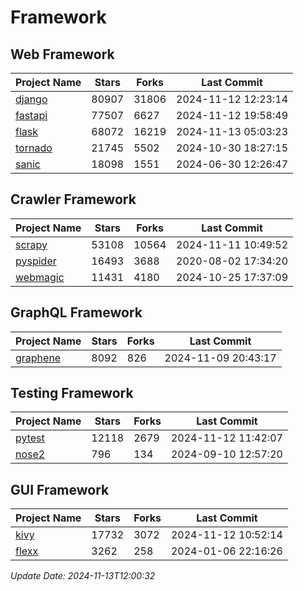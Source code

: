 # Framework

## Web Framework
| Project Name | Stars | Forks | Last Commit |
| ------------ | ----- | ----- | ----------- |
| [django](https://github.com/django/django) | 80907 | 31806 | 2024-11-12 12:23:14 |
| [fastapi](https://github.com/fastapi/fastapi) | 77507 | 6627 | 2024-11-12 19:58:49 |
| [flask](https://github.com/pallets/flask) | 68072 | 16219 | 2024-11-13 05:03:23 |
| [tornado](https://github.com/tornadoweb/tornado) | 21745 | 5502 | 2024-10-30 18:27:15 |
| [sanic](https://github.com/sanic-org/sanic) | 18098 | 1551 | 2024-06-30 12:26:47 |

## Crawler Framework
| Project Name | Stars | Forks | Last Commit |
| ------------ | ----- | ----- | ----------- |
| [scrapy](https://github.com/scrapy/scrapy) | 53108 | 10564 | 2024-11-11 10:49:52 |
| [pyspider](https://github.com/binux/pyspider) | 16493 | 3688 | 2020-08-02 17:34:20 |
| [webmagic](https://github.com/code4craft/webmagic) | 11431 | 4180 | 2024-10-25 17:37:09 |

## GraphQL Framework
| Project Name | Stars | Forks | Last Commit |
| ------------ | ----- | ----- | ----------- |
| [graphene](https://github.com/graphql-python/graphene) | 8092 | 826 | 2024-11-09 20:43:17 |

## Testing Framework
| Project Name | Stars | Forks | Last Commit |
| ------------ | ----- | ----- | ----------- |
| [pytest](https://github.com/pytest-dev/pytest) | 12118 | 2679 | 2024-11-12 11:42:07 |
| [nose2](https://github.com/nose-devs/nose2) | 796 | 134 | 2024-09-10 12:57:20 |

## GUI Framework
| Project Name | Stars | Forks | Last Commit |
| ------------ | ----- | ----- | ----------- |
| [kivy](https://github.com/kivy/kivy) | 17732 | 3072 | 2024-11-12 10:52:14 |
| [flexx](https://github.com/flexxui/flexx) | 3262 | 258 | 2024-01-06 22:16:26 |

*Update Date: 2024-11-13T12:00:32*